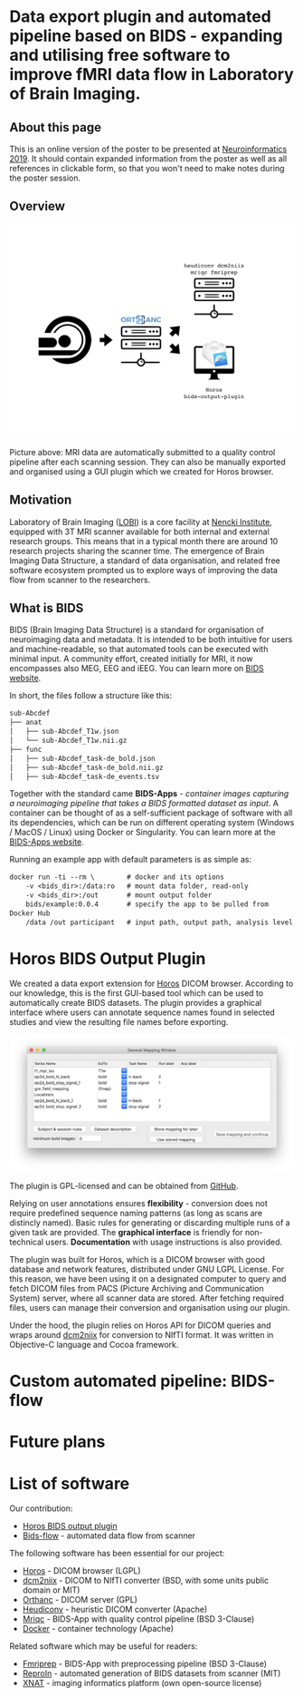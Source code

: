 # Data export plugin and automated pipeline based on BIDS - expanding and utilising free software to improve fMRI data flow in Laboratory of Brain Imaging.

## About this page
This is an online version of the poster to be presented at [Neuroinformatics 2019](https://www.neuroinformatics2019.org/). It should contain expanded information from the poster as well as all references in clickable form, so that you won't need to make notes during the poster session.

## Overview
![data flow scheme](images/graphical_abstract.png)

Picture above: MRI data are automatically submitted to a quality control pipeline after each scanning session. They can also be manually exported and organised using a GUI plugin which we created for Horos browser.

## Motivation
Laboratory of Brain Imaging ([LOBI](https://lobi.nencki.gov.pl/)) is a core facility at [Nencki Institute](http://en.nencki.edu.pl/), equipped with 3T MRI scanner available for both internal and external research groups. This means that in a typical month there are around 10 research projects sharing the scanner time. The emergence of Brain Imaging Data Structure, a standard of data organisation, and related free software ecosystem prompted us to explore ways of improving the data flow from scanner to the researchers.

## What is BIDS
BIDS (Brain Imaging Data Structure) is a standard for organisation of neuroimaging data and metadata. It is intended to be both intuitive for users and machine-readable, so that automated tools can be executed with minimal input. A community effort, created initially for MRI, it now encompasses also MEG, EEG and iEEG. You can learn more on [BIDS website](https://bids.neuroimaging.io/).

In short, the files follow a structure like this:
```
sub-Abcdef
├── anat
│   ├── sub-Abcdef_T1w.json
│   └── sub-Abcdef_T1w.nii.gz
├── func
│   ├── sub-Abcdef_task-de_bold.json
│   ├── sub-Abcdef_task-de_bold.nii.gz
│   ├── sub-Abcdef_task-de_events.tsv
```

Together with the standard came **BIDS-Apps** - *container images capturing a neuroimaging pipeline that takes a BIDS formatted dataset as input*. A container can be thought of as a self-sufficient package of software with all its dependencies, which can be run on different operating system (Windows / MacOS / Linux) using Docker or Singularity. You can learn more at the [BIDS-Apps website](https://bids-apps.neuroimaging.io/).

Running an example app with default parameters is as simple as:

```
docker run -ti --rm \        # docker and its options
	-v <bids_dir>:/data:ro   # mount data folder, read-only
	-v <bids_dir>:/out       # mount output folder
	bids/example:0.0.4       # specify the app to be pulled from Docker Hub
	/data /out participant   # input path, output path, analysis level
```

# Horos BIDS Output Plugin
We created a data export extension for [Horos](https://horosproject.org) DICOM browser. According to our knowledge, this is the first GUI-based tool which can be used to automatically create BIDS datasets. The plugin provides a graphical interface where users can annotate sequence names found in selected studies and view the resulting file names before exporting.

![user interface](images/interface.png)

The plugin is GPL-licensed and can be obtained from [GitHub](https://github.com/mslw/horos-bids-output).

Relying on user annotations ensures **flexibility** - conversion does not require predefined sequence naming patterns (as long as scans are distincly named). Basic rules for generating or discarding multiple runs of a given task are provided. The **graphical interface** is friendly for non-technical users. **Documentation** with usage instructions is also provided.

The plugin was built for Horos, which is a DICOM browser with good database and network features, distributed under GNU LGPL License. For this reason, we have been using it on a designated computer to query and fetch DICOM files from PACS (Picture Archiving and Communication System) server, where all scanner data are stored. After fetching required files, users can manage their conversion and organisation using our plugin.

Under the hood, the plugin relies on Horos API for DICOM queries and wraps around [dcm2niix](https://github.com/rordenlab/dcm2niix/) for conversion to NIfTI format. It was written in Objective-C language and Cocoa framework.

# Custom automated pipeline: BIDS-flow

# Future plans

# List of software

Our contribution:
* [Horos BIDS output plugin](https://github.com/mslw/horos-bids-output)
* [Bids-flow](https://github.com/nencki-lobi/bids-flow) - automated data flow from scanner

The following software has been essential for our project:
* [Horos](https://horosproject.org/) - DICOM browser (LGPL)
* [dcm2niix](https://github.com/rordenlab/dcm2niix/) - DICOM to NIfTI converter (BSD, with some units public domain or MIT)
* [Orthanc](https://www.orthanc-server.com/) - DICOM server (GPL)
* [Heudiconv](https://github.com/nipy/heudiconv) - heuristic DICOM converter (Apache)
* [Mriqc](https://mriqc.readthedocs.io/) - BIDS-App with quality control pipeline (BSD 3-Clause)
* [Docker](https://www.docker.com/) - container technology (Apache)

Related software which may be useful for readers:
* [Fmriprep](https://fmriprep.readthedocs.io/en/stable/) - BIDS-App with preprocessing pipeline (BSD 3-Clause)
* [ReproIn](https://github.com/ReproNim/reproin) - automated generation of BIDS datasets from scanner (MIT)
* [XNAT](https://xnat.org/) - imaging informatics platform (own open-source license)
